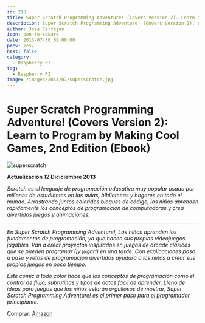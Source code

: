 ```yaml
---
id: 218
title: Super Scratch Programming Adventure! (Covers Version 2). Learn to Program by Making Cool Games, 2nd Edition (Ebook)
description: Super Scratch Programming Adventure! (Covers Version 2). Learn to Program by Making Cool Games, 2nd Edition (Ebook)
author: Jose Cerrejon
icon: pen-to-square
date: 2013-07-30 09:00:00
prev: /es/
next: false
category:
  - Raspberry PI
tag:
  - Raspberry PI
image: /images/2013/07/superscratch.jpg
---
```


# Super Scratch Programming Adventure! (Covers Version 2): Learn to Program by Making Cool Games, 2nd Edition (Ebook)

![superscratch](/images/2013/07/superscratch.jpg)

**Actualización 12 Diciciembre 2013**

*Scratch es el lenguaje de programación educativa muy popular usado por millones de estudiantes en las aulas, bibliotecas y hogares en todo el mundo. Arrastrando juntos coloridos bloques de código, los niños aprenden rápidamente los conceptos de programación de computadoras y crea divertidos juegos y animaciones.*

- - -
*En Super Scratch Programming Adventure!, Los niños aprenden los fundamentos de programación, ya que hacen sus propios videojuegos jugables. Van a crear proyectos inspirados en juegos de arcade clásicos que se pueden programar (¡y jugar!) en una tarde. Con explicaciones paso a paso y retos de programación divertidos ayudará a los niños a crear sus propios juegos en poco tiempo.*

*Este cómic a todo color hace que los conceptos de programación como el control de flujo, subrutinas y tipos de datos fácil de aprender. Lleno de ideas para juegos que los niños estarán orgullosos de mostrar, Super Scratch Programming Adventure! es el primer paso para el programador principiante.*

Comprar: [Amazon](http://www.amazon.com/Scratch-Programming-Adventure-Covers-Version/dp/1593275315)